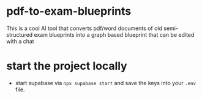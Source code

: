 # pdf-to-exam-blueprints
This is a cool AI tool that converts pdf/word documents of old semi-structured exam blueprints into a graph based blueprint that can be edited with a chat 


# start the project locally
- start supabase via `npx supabase start` and save the keys into your `.env` file.